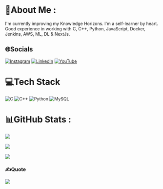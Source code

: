 # 💫About Me :
I'm currently improving my Knowledge Horizons.
I'm a self-learner by heart.
Good experience in working with C, C++, Python, JavaScript, Docker, Jenkins, AWS, ML, DL & NextJs. 


## 🌐Socials
[![Instagram](https://img.shields.io/badge/Instagram-%23E4405F.svg?logo=Instagram&logoColor=white)](https://instagram.com/r_ahulanand) [![LinkedIn](https://img.shields.io/badge/LinkedIn-%230077B5.svg?logo=linkedin&logoColor=white)](https://www.linkedin.com/in/r-ahulanand/) [![YouTube](https://img.shields.io/badge/YouTube-%23FF0000.svg?logo=YouTube&logoColor=white)](https://youtube.com/c/AnandCorp.) 

# 💻Tech Stack

![C](https://img.shields.io/badge/c-%2300599C.svg?style=flat&logo=c&logoColor=white) ![C++](https://img.shields.io/badge/c++-%2300599C.svg?style=flat&logo=c%2B%2B&logoColor=white) ![Python](https://img.shields.io/badge/python-3670A0?style=flat&logo=python&logoColor=ffdd54) ![MySQL](https://img.shields.io/badge/mysql-%2300f.svg?style=flat&logo=mysql&logoColor=white)

# 📊GitHub Stats :
![](https://github-readme-stats.vercel.app/api?username=zeul22&theme=radical&hide_border=false&include_all_commits=false&count_private=false)<br/>
<br/>
![](https://github-readme-streak-stats.herokuapp.com/?user=zeul22&theme=radical&hide_border=false)<br/>
<br/>
![](https://github-readme-stats.vercel.app/api/top-langs/?username=zeul22&theme=radical&hide_border=false&include_all_commits=false&count_private=false&layout=compact)
<br/>
### ✍️Quote
![](https://quotes-github-readme.vercel.app/api?type=horizontal&theme=radical)

